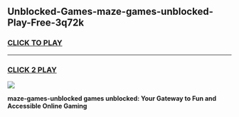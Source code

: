 
## Unblocked-Games-maze-games-unblocked-Play-Free-3q72k
<h3>
<a href="https://premium76.site?title=maze-games-unblocked&ref=18A1">CLICK TO PLAY</a></h3>
<hr>

<h3>
<a href="https://premium76.site?title=maze-games-unblocked&ref=18A1">CLICK 2 PLAY</a>
  
</h3>

<a href="https://premium76.site?title=maze-games-unblocked&ref=18A1"><img src="https://clearcache.store/games.png"></a>


**maze-games-unblocked games unblocked: Your Gateway to Fun and Accessible Online Gaming**
